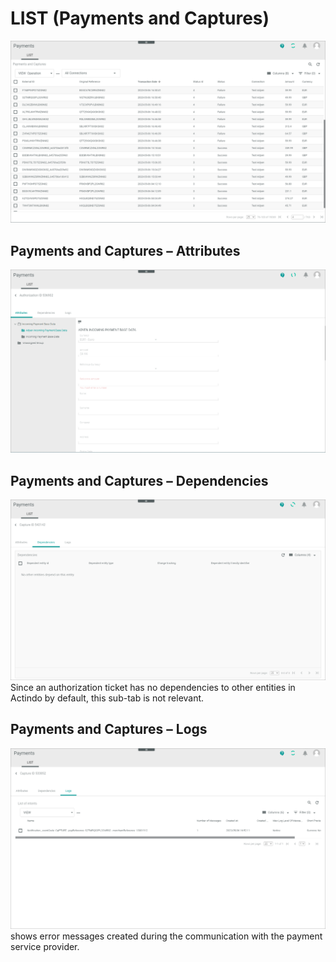 # LIST (Payments and Captures)

![LIST (Payments and captures)](../../Assets/Screenshots/Payments/PaymentsCaptures/LISTPaymentsCaptures.png "[LIST (Payments and captures)]")


## Payments and Captures &ndash; Attributes


![LIST &ndash; Attributes](../../Assets/Screenshots/Payments/Authorizations/AuthorizationAttributes.png "[LIST &ndash; Attributes]")

## Payments and Captures &ndash; Dependencies

![LIST &ndash; Dependencies](../../Assets/Screenshots/Payments/PaymentsCaptures/DependenciesPaymentsCaptures.png "[LIST &ndash; Dependencies]")
Since an authorization ticket has no dependencies to other entities in Actindo by default, this sub-tab is not relevant.

## Payments and Captures &ndash; Logs

![LIST &ndash; Logs](../../Assets/Screenshots/Payments/PaymentsCaptures/LogPaymentCaptures.png "[LIST &ndash; Dependencies]")  
shows error messages created during the communication with the payment service provider.
